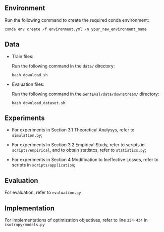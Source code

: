 ## Environment

Run the following command to create the required conda environment:

```shell
conda env create -f environment.yml -n your_new_environment_name
```

## Data

+ Train files:

  Run the following command in the `data/` directory:
  
  ```shell
  bash download.sh
  ```

+ Evaluation files:
  
  Run the following command in the `SentEval/data/downstream/` directory:
  
  ```shell
  bash download_dataset.sh
  ```

## Experiments

+ For experiments in Section 3.1 Theoretical Analysys, refer to `simulation.py`;

+ For experiments in Section 3.2 Empirical Study, refer to scripts in `scripts/empirical`, and to obtain statistcs, refer to `statistics.py`;

+ For experiments in Section 4 Modification to Ineffective Losses, refer to scripts in `scripts/application`;

## Evaluation

For evaluation, refer to `evaluation.py`

## Implementation

For implementations of optimization objectives, refer to line `234-434` in `isotropy/models.py`